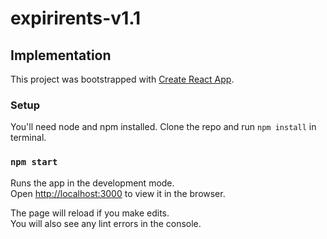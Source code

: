 # expirirents-v1.1
## Implementation
This project was bootstrapped with [Create React App](https://github.com/facebook/create-react-app).

### Setup

You'll need node and npm installed. Clone the repo and run `npm install` in terminal.

### `npm start`

Runs the app in the development mode.<br />
Open [http://localhost:3000](http://localhost:3000) to view it in the browser.

The page will reload if you make edits.<br />
You will also see any lint errors in the console.